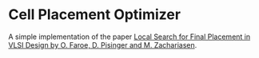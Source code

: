 # Cell Placement Optimizer

A simple implementation of the paper [Local Search for Final Placement in VLSI Design by O. Faroe, D. Pisinger and M. Zachariasen](https://github.com/cascino546/cell-placement-optimizer/blob/main/local_search_for_placement.pdf).

